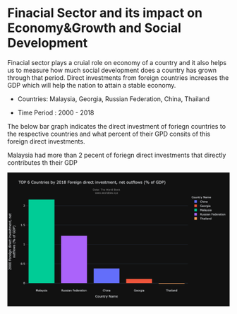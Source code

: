 # Finacial Sector and its impact on Economy&Growth and Social Development

Finacial sector plays a cruial role on economy of a country and it also helps us to measure how much social development does a country has grown through that period. Direct investments from foreign countries increases the GDP which will help the nation to attain a stable economy.

* Countries: Malaysia, Georgia, Russian Federation, China, Thailand

* Time Period : 2000 - 2018

The below bar graph indicates the direct investment of foriegn countries to the respective countries and what percent of their GPD consits of this foreign direct investments.

Malaysia had more than 2 pecent of foriegn direct investments that directly contributes th their GDP


![](Percent_gdp.png)
